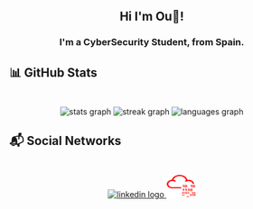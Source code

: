 <h2 align="center">Hi I'm Ou👋!</h2>

###

<h3 align="center">I'm a CyberSecurity Student, from Spain.</h3>

###

<h2 align="left">📊 GitHub Stats</h2>

###

<br clear="both">

<div align="center">
  <img src="https://github-readme-stats.vercel.app/api?username=oujx4&hide_title=false&hide_rank=false&show_icons=true&include_all_commits=true&count_private=false&disable_animations=false&theme=merko&locale=en&hide_border=false" height="150" alt="stats graph"  />
  <img src="https://streak-stats.demolab.com?user=oujx4&locale=en&mode=daily&theme=merko&hide_border=false&border_radius=5" height="150" alt="streak graph"  />
  <img src="https://github-readme-stats.vercel.app/api/top-langs?username=oujx4&locale=en&hide_title=false&layout=compact&card_width=320&langs_count=5&theme=merko&hide_border=false" height="150" alt="languages graph"  />
</div>

###

<h2 align="left">📬 Social Networks</h2>

###

<br clear="both">

<div align="center">
  <a href="https://www.linkedin.com/in/oujie-jin-xu/" target="_blank">
    <img src="https://raw.githubusercontent.com/maurodesouza/profile-readme-generator/master/src/assets/icons/social/linkedin/default.svg" width="52" height="40" alt="linkedin logo"  />
  </a>
  <a href="https://tryhackme.com/p/Pochuga" target="_blank">
    <img src="https://raw.githubusercontent.com/oujx4/oujx4/refs/heads/main/assets/svg/tryhackmelogo.svg" width="52" height="40" alt="tryhackme logo"  />
  </a>
</div>

###
